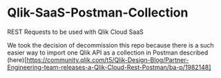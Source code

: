 # Qlik-SaaS-Postman-Collection

REST Requests to be used with Qlik Cloud SaaS

We took the decision of decommission this repo because there is a such easier way to import one Qlik API as a collection in Postman described (here)[https://community.qlik.com/t5/Qlik-Design-Blog/Partner-Engineering-team-releases-a-Qlik-Cloud-Rest-Postman/ba-p/1982148]
